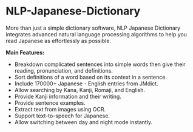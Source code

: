 # NLP-Japanese-Dictionary
More than just a simple dictionary software, NLP Japanese Dictionary integrates advanced natural language processing algorithms to help you read Japanese as effortlessly as possible.

**Main Features:**
- Breakdown complicated sentences into simple words then give their reading, pronunciation, and definitions.
- Sort definitions of a word based on its context in a sentence.
- Include 170000+ Japanese - English entries from JMdict.
- Allow searching by Kana, Kanji, Romaji, and English. 
- Provide Kanji information and their writing.
- Provide sentence examples.
- Extract text from images using OCR.
- Support text-to-speech for Japanese.
- Allow switching between day and night mode instantly.
